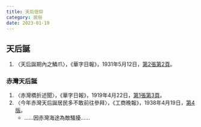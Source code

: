 ```yaml
---
title: 天后信仰
category: 民俗
date: 2023-01-19
---
```

<adsense></adsense>

## 天后誕
1. 〈天后誕期內之鱗爪〉，《華字日報》，1931年5月12日，[第2張第2頁](https://mmis.hkpl.gov.hk/coverpage/-/coverpage/view?_coverpage_WAR_mmisportalportlet_hsf=%E5%A4%A9%E5%90%8E%E8%AA%95&p_r_p_-1078056564_c=QF757YsWv59H%2FuxqfBwEJCAyW%2F6y9CmY&_coverpage_WAR_mmisportalportlet_o=1&_coverpage_WAR_mmisportalportlet_actual_q=%28%20verbatim_dc.collection%3A%28%22Old%5C%20HK%5C%20Newspapers%22%29%20%29%20AND+%28%20%28%20allTermsMandatory%3A%28true%29%20OR+all_dc.title%3A%28%E5%A4%A9%E5%90%8E%E8%AA%95%29%20OR+all_dc.creator%3A%28%E5%A4%A9%E5%90%8E%E8%AA%95%29%20OR+all_dc.contributor%3A%28%E5%A4%A9%E5%90%8E%E8%AA%95%29%20OR+all_dc.subject%3A%28%E5%A4%A9%E5%90%8E%E8%AA%95%29%20OR+fulltext%3A%28%E5%A4%A9%E5%90%8E%E8%AA%95%29%20OR+all_dc.description%3A%28%E5%A4%A9%E5%90%8E%E8%AA%95%29%20%29%20%29&_coverpage_WAR_mmisportalportlet_sort_order=asc&_coverpage_WAR_mmisportalportlet_sort_field=dc.publicationdate_bsort)。
### 赤灣天后誕
1. 〈赤灣橋折述聞〉，《華字日報》，1919年4月22日，[第1張第3頁](https://mmis.hkpl.gov.hk/coverpage/-/coverpage/view?_coverpage_WAR_mmisportalportlet_hsf=%E5%A4%A9%E5%90%8E%E8%AA%95&_coverpage_WAR_mmisportalportlet_actual_q=%28%20verbatim_dc.collection%3A%28%22Old%5C%20HK%5C%20Newspapers%22%29%20%29%20AND+%28%20%28%20allTermsMandatory%3A%28true%29%20OR+all_dc.title%3A%28%E5%A4%A9%E5%90%8E%E8%AA%95%29%20OR+all_dc.creator%3A%28%E5%A4%A9%E5%90%8E%E8%AA%95%29%20OR+all_dc.contributor%3A%28%E5%A4%A9%E5%90%8E%E8%AA%95%29%20OR+all_dc.subject%3A%28%E5%A4%A9%E5%90%8E%E8%AA%95%29%20OR+fulltext%3A%28%E5%A4%A9%E5%90%8E%E8%AA%95%29%20OR+all_dc.description%3A%28%E5%A4%A9%E5%90%8E%E8%AA%95%29%20%29%20%29&_coverpage_WAR_mmisportalportlet_sort_field=dc.publicationdate_bsort&p_r_p_-1078056564_c=QF757YsWv5%2BakvA8rFW5Eh%2BYUHiKOqsp&_coverpage_WAR_mmisportalportlet_o=0&_coverpage_WAR_mmisportalportlet_sort_order=asc)。
2. 〈今年赤灣天后誕居民多不敢前往參拜〉，《工商晚報》，1938年4月19日，[第4版](https://mmis.hkpl.gov.hk/coverpage/-/coverpage/view?_coverpage_WAR_mmisportalportlet_hsf=%E5%A4%A9%E5%90%8E%E8%AA%95&p_r_p_-1078056564_c=QF757YsWv5%2FH7zGe%2FKF%2BFF1wyz0bA19y&_coverpage_WAR_mmisportalportlet_o=3&_coverpage_WAR_mmisportalportlet_actual_q=%28%20verbatim_dc.collection%3A%28%22Old%5C%20HK%5C%20Newspapers%22%29%20%29%20AND+%28%20%28%20allTermsMandatory%3A%28true%29%20OR+all_dc.title%3A%28%E5%A4%A9%E5%90%8E%E8%AA%95%29%20OR+all_dc.creator%3A%28%E5%A4%A9%E5%90%8E%E8%AA%95%29%20OR+all_dc.contributor%3A%28%E5%A4%A9%E5%90%8E%E8%AA%95%29%20OR+all_dc.subject%3A%28%E5%A4%A9%E5%90%8E%E8%AA%95%29%20OR+fulltext%3A%28%E5%A4%A9%E5%90%8E%E8%AA%95%29%20OR+all_dc.description%3A%28%E5%A4%A9%E5%90%8E%E8%AA%95%29%20%29%20%29&_coverpage_WAR_mmisportalportlet_sort_order=asc&_coverpage_WAR_mmisportalportlet_sort_field=dc.publicationdate_bsort)。
    - ……因赤灣海途為敵騷擾……